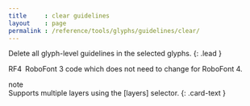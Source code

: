 ```yaml
---
title     : clear guidelines
layout    : page
permalink : /reference/tools/glyphs/guidelines/clear/
---
```


Delete all glyph-level guidelines in the selected glyphs.
{: .lead }

<span class="badge text-bg-primary rounded-0">RF4</span> RoboFont 3 code which does not need to change for RoboFont 4.  


<div class="card bg-light my-3 rounded-0">
<div class="card-header">note</div>
<div class="card-body" markdown='1'>
Supports multiple layers using the [layers] selector.
{: .card-text }
</div>
</div>

[layers]: ../../modifiers/layers/
